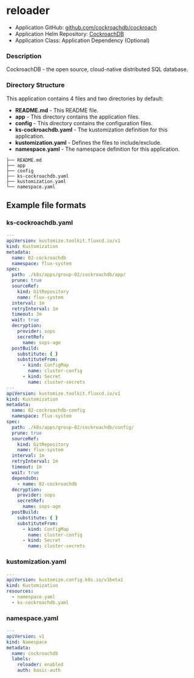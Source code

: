 # reloader

* Application GitHub: [github.com/cockroachdb/cockroach](https://github.com/cockroachdb/cockroach)
* Application Helm Repository: [CockroachDB](https://charts.cockroachdb.com/)
* Application Class: Application Dependency (Optional)

### Description

CockroachDB - the open source, cloud-native distributed SQL database.

### Directory Structure

This application contains 4 files and two directories by default:

* **README.md** - This README file.
* **app** \- This directory contains the application files.
* **config** \- This directory contains the configuration files.
* **ks-cockroachdb.yaml** \- The kustomization definition for this application.
* **kustomization.yaml** \- Defines the files to include/exclude.
* **namespace.yaml** \- The namespace definition for this application.

```
├── README.md
├── app
├── config
├── ks-cockroachdb.yaml
├── kustomization.yaml
└── namespace.yaml
```

## Example file formats

### ks-cockroachdb.yaml

```yaml
---
apiVersion: kustomize.toolkit.fluxcd.io/v1
kind: Kustomization
metadata:
  name: 02-cockroachdb
  namespace: flux-system
spec:
  path: ./k8s/apps/group-02/cockroachdb/app/
  prune: true
  sourceRef:
    kind: GitRepository
    name: flux-system
  interval: 1m
  retryInterval: 1m
  timeout: 3m
  wait: true
  decryption:
    provider: sops
    secretRef:
      name: sops-age
  postBuild:
    substitute: { }
    substituteFrom:
      - kind: ConfigMap
        name: cluster-config
      - kind: Secret
        name: cluster-secrets
---
apiVersion: kustomize.toolkit.fluxcd.io/v1
kind: Kustomization
metadata:
  name: 02-cockroachdb-config
  namespace: flux-system
spec:
  path: ./k8s/apps/group-02/cockroachdb/config/
  prune: true
  sourceRef:
    kind: GitRepository
    name: flux-system
  interval: 1m
  retryInterval: 1m
  timeout: 1m
  wait: true
  dependsOn:
    - name: 02-cockroachdb
  decryption:
    provider: sops
    secretRef:
      name: sops-age
  postBuild:
    substitute: { }
    substituteFrom:
      - kind: ConfigMap
        name: cluster-config
      - kind: Secret
        name: cluster-secrets
```

### kustomization.yaml

```yaml
---
apiVersion: kustomize.config.k8s.io/v1beta1
kind: Kustomization
resources:
  - namespace.yaml
  - ks-cockroachdb.yaml
```

### namespace.yaml

```yaml
---
apiVersion: v1
kind: Namespace
metadata:
  name: cockroachdb
  labels:
    reloader: enabled
    auth: basic-auth
```